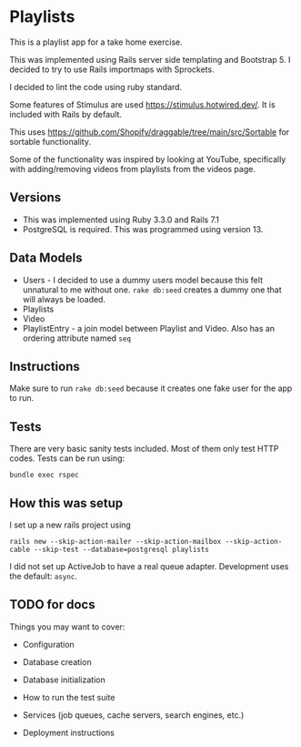 # Playlists

This is a playlist app for a take home exercise.

This was implemented using Rails server side templating and Bootstrap 5.  I decided to try to use Rails importmaps with Sprockets.

I decided to lint the code using ruby standard.

Some features of Stimulus are used <https://stimulus.hotwired.dev/>. It is included with Rails by default.

This uses <https://github.com/Shopify/draggable/tree/main/src/Sortable> for sortable functionality.

Some of the functionality was inspired by looking at YouTube, specifically with adding/removing videos from playlists from the videos page.


## Versions

* This was implemented using Ruby 3.3.0 and Rails 7.1
* PostgreSQL is required.  This was programmed using version 13.

## Data Models

* Users - I decided to use a dummy users model because this felt unnatural to me without one. `rake db:seed` creates a dummy one that will always be loaded.
* Playlists
* Video
* PlaylistEntry - a join model between Playlist and Video.  Also has an ordering attribute named `seq`

## Instructions

Make sure to run `rake db:seed` because it creates one fake user for the app to run.

## Tests

There are very basic sanity tests included.  Most of them only test HTTP codes.  Tests can be run using:

```
bundle exec rspec
```

## How this was setup

I set up a new rails project using

```
rails new --skip-action-mailer --skip-action-mailbox --skip-action-cable --skip-test --database=postgresql playlists
```

I did not set up ActiveJob to have a real queue adapter.  Development uses the default: `async`.


## TODO for docs

Things you may want to cover:

* Configuration

* Database creation

* Database initialization

* How to run the test suite

* Services (job queues, cache servers, search engines, etc.)

* Deployment instructions
